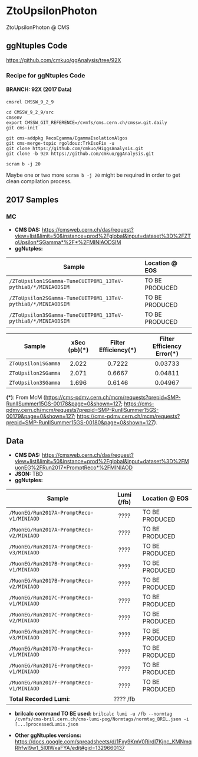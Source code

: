 # ZtoUpsilonPhoton
ZtoUpsilonPhoton @ CMS

## ggNtuples Code
https://github.com/cmkuo/ggAnalysis/tree/92X

### Recipe for ggNtuples Code
#### BRANCH: 92X (2017 Data)
```
cmsrel CMSSW_9_2_9

cd CMSSW_9_2_9/src 
cmsenv 
export CMSSW_GIT_REFERENCE=/cvmfs/cms.cern.ch/cmssw.git.daily 
git cms-init 

git cms-addpkg RecoEgamma/EgammaIsolationAlgos 
git cms-merge-topic rgoldouz:TrkIsoFix -u 
git clone https://github.com/cmkuo/HiggsAnalysis.git 
git clone -b 92X https://github.com/cmkuo/ggAnalysis.git 

scram b -j 20
```

Maybe one or two more ```scram b -j 20``` might be required in order to get clean compilation process.



## 2017 Samples
### MC 
- **CMS DAS:** https://cmsweb.cern.ch/das/request?view=list&limit=50&instance=prod%2Fglobal&input=dataset%3D%2FZToUpsilon*SGamma*%2F*%2FMINIAODSIM
- **ggNutples:**

| **Sample**         | **Location @ EOS**  |
| ------- |:-------|
| ```/ZToUpsilon1SGamma-TuneCUETP8M1_13TeV-pythia8/*/MINIAODSIM```   |	TO BE PRODUCED |
| ```/ZToUpsilon2SGamma-TuneCUETP8M1_13TeV-pythia8/*/MINIAODSIM```   |	TO BE PRODUCED |
| ```/ZToUpsilon3SGamma-TuneCUETP8M1_13TeV-pythia8/*/MINIAODSIM```   |		TO BE PRODUCED |

| **Sample**         | **xSec (pb)(*)**  | **Filter Efficiency(*)**  |  **Filter Efficiency Error(*)**  |
| ------ |:--------:|:-------:|:------:|
| ```ZToUpsilon1SGamma```   |	2.022 | 0.7222 | 0.03733 |
| ```ZToUpsilon2SGamma```   |	2.071 | 0.6667 | 0.04811 |
| ```ZToUpsilon3SGamma```   |	1.696 | 0.6146 | 0.04967 |

**(*)**: From McM (https://cms-pdmv.cern.ch/mcm/requests?prepid=SMP-RunIISummer15GS-00178&page=0&shown=127; https://cms-pdmv.cern.ch/mcm/requests?prepid=SMP-RunIISummer15GS-00179&page=0&shown=127; https://cms-pdmv.cern.ch/mcm/requests?prepid=SMP-RunIISummer15GS-00180&page=0&shown=127). 



## Data
- **CMS DAS:** https://cmsweb.cern.ch/das/request?view=list&limit=50&instance=prod%2Fglobal&input=dataset%3D%2FMuonEG%2FRun2017*PromptReco*%2FMINIAOD
- **JSON:** TBD
- **ggNutples:**

| **Sample**        | **Lumi (/fb)**  | **Location @ EOS**  |
| ------------- |:-------------:| :-----| 
| ```/MuonEG/Run2017A-PromptReco-v1/MINIAOD```  |	???? |	TO BE PRODUCED |
| ```/MuonEG/Run2017A-PromptReco-v2/MINIAOD```  |	???? |	TO BE PRODUCED |
| ```/MuonEG/Run2017A-PromptReco-v3/MINIAOD```  |	???? |	TO BE PRODUCED |
| ```/MuonEG/Run2017B-PromptReco-v1/MINIAOD```  |	???? |	TO BE PRODUCED |
| ```/MuonEG/Run2017B-PromptReco-v2/MINIAOD```  |	???? |	TO BE PRODUCED |
| ```/MuonEG/Run2017C-PromptReco-v1/MINIAOD```  |	???? |	TO BE PRODUCED |
| ```/MuonEG/Run2017C-PromptReco-v2/MINIAOD```  |	???? |	TO BE PRODUCED |
| ```/MuonEG/Run2017C-PromptReco-v3/MINIAOD```  |	???? |	TO BE PRODUCED |
| ```/MuonEG/Run2017D-PromptReco-v1/MINIAOD```  |	???? |	TO BE PRODUCED |
| ```/MuonEG/Run2017E-PromptReco-v1/MINIAOD```  |	???? |	TO BE PRODUCED |
| ```/MuonEG/Run2017F-PromptReco-v1/MINIAOD```  |	???? |	TO BE PRODUCED |
| **Total Recorded Lumi:**  |	???? /fb |	  |

- **brilcalc command TO BE used:**
```brilcalc lumi -u /fb --normtag /cvmfs/cms-bril.cern.ch/cms-lumi-pog/Normtags/normtag_BRIL.json -i [...]processedLumis.json```


- **Other ggNtuples versions:** https://docs.google.com/spreadsheets/d/1Fxy9KmV0Rirdl7Kjnc_KMNmqRhfwl9w1_5I0IWxaFYA/edit#gid=1329660137

